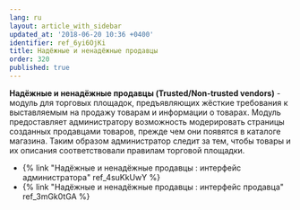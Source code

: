 ```yaml
---
lang: ru
layout: article_with_sidebar
updated_at: '2018-06-20 10:36 +0400'
identifier: ref_6yi6OjKi
title: Надёжные и ненадёжные продавцы
order: 320
published: true
---
```

**Надёжные и ненадёжные продавцы (Trusted/Non-trusted vendors)** - модуль для торговых площадок, предъявляющих жёсткие требования к выставляемым на продажу товарам и информации о товарах. Модуль предоставляет администратору возможность модерировать страницы созданных продавцами товаров, прежде чем они появятся в каталоге магазина. Таким образом администратор следит за тем, чтобы товары и их описания соответствовали правилам торговой площадки.

   * {% link "Надёжные и ненадёжные продавцы : интерфейс администратора" ref_4suKkUwY %}
   * {% link "Надёжные и ненадёжные продавцы : интерфейс продавца" ref_3mGk0tGA %}
